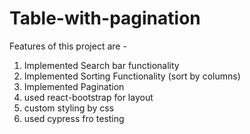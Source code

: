 # Table-with-pagination

Features of this project are - 
1. Implemented Search bar functionality 
2. Implemented Sorting Functionality (sort by columns)
3. Implemented Pagination 
4. used react-bootstrap for layout
5. custom styling by css
6. used cypress fro testing
